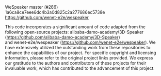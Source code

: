 WeSpeaker
master (#286)
1a6ca8ce7eee6dc4b3a0d825c2a277686ec5738e
https://github.com/wenet-e2e/wespeaker

This code incorporates a significant amount of code adapted from the following open-source projects: 
alibaba-damo-academy/3D-Speaker (https://github.com/alibaba-damo-academy/3D-Speaker)  
and wenet-e2e/wespeaker (https://github.com/wenet-e2e/wespeaker).
We have extensively utilized the outstanding work from these repositories to enhance the capabilities of our project.
For specific copyright and licensing information, please refer to the original project links provided.
We express our gratitude to the authors and contributors of these projects for their 
invaluable work, which has contributed to the advancement of this project.